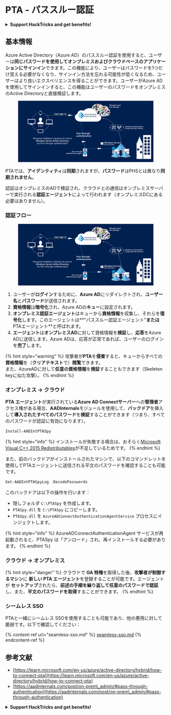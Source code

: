 # PTA - パススルー認証

<details>

<summary><strong>Support HackTricks and get benefits!</strong></summary>

* もしもあなたの**会社をHackTricksで宣伝したい**場合や、**最新版のPEASSやHackTricksのPDFをダウンロード**したい場合は、[**SUBSCRIPTION PLANS**](https://github.com/sponsors/carlospolop)をチェックしてください！
* [**公式のPEASS＆HackTricksグッズ**](https://peass.creator-spring.com)を手に入れましょう
* [**The PEASS Family**](https://opensea.io/collection/the-peass-family)を見つけてください。これは私たちの独占的な[**NFT**](https://opensea.io/collection/the-peass-family)のコレクションです
* 💬 [**Discordグループ**](https://discord.gg/hRep4RUj7f)または[**Telegramグループ**](https://t.me/peass)に**参加**するか、**Twitter** 🐦 [**@carlospolopm**](https://twitter.com/carlospolopm)を**フォロー**してください。
* **ハッキングのトリックを共有するために、PRを** [**HackTricks**](https://github.com/carlospolop/hacktricks) **および** [**HackTricks Cloud**](https://github.com/carlospolop/hacktricks-cloud) **のGitHubリポジトリに提出してください。**

</details>

## 基本情報

Azure Active Directory（Azure AD）のパススルー認証を使用すると、ユーザーは**同じパスワードを使用してオンプレミスおよびクラウドベースのアプリケーションにサインイン**できます。この機能により、ユーザーはパスワードを1つだけ覚える必要がなくなり、サインイン方法を忘れる可能性が低くなるため、ユーザーはより良いエクスペリエンスを得ることができます。ユーザーがAzure ADを使用してサインインすると、この機能はユーザーのパスワードをオンプレミスのActive Directoryと直接検証します。

<figure><img src="../../../../.gitbook/assets/image (8) (1).png" alt=""><figcaption></figcaption></figure>

PTAでは、**アイデンティティ**は**同期**されますが、**パスワード**はPHSとは異なり**同期されません**。

認証はオンプレミスのADで検証され、クラウドとの通信はオンプレミスサーバーで実行される**認証エージェント**によって行われます（オンプレミスDCにある必要はありません）。

### 認証フロー

<figure><img src="../../../../.gitbook/assets/image (4) (2) (1).png" alt=""><figcaption></figcaption></figure>

1. ユーザーが**ログイン**するために、**Azure AD**にリダイレクトされ、**ユーザー名**と**パスワード**が送信されます。
2. **資格情報**は**暗号化**され、Azure ADの**キュー**に設定されます。
3. **オンプレミス認証エージェント**はキューから**資格情報**を収集し、それらを**復号化**します。このエージェントは**"パススルー認証エージェント"**または**PTAエージェント**と呼ばれます。
4. **エージェント**は**オンプレミスAD**に対して資格情報を**検証**し、**応答**をAzure ADに送信します。Azure ADは、応答が正常であれば、ユーザーのログインを**完了**します。

{% hint style="warning" %}
攻撃者が**PTA**を**侵害**すると、キューからすべての**資格情報**を（**クリアテキスト**で）**閲覧**できます。\
また、AzureADに対して**任意の資格情報**を**検証**することもできます（Skeleton keyに似た攻撃）。
{% endhint %}

### オンプレミス -> クラウド

**PTA** **エージェント**が実行されている**Azure AD Connectサーバー**への**管理者**アクセス権がある場合、**AADInternals**モジュールを使用して、**バックドア**を挿入して**導入されたすべてのパスワード**を**検証**することができます（つまり、すべてのパスワードが認証に有効になります）。
```powershell
Install-AADIntPTASpy
```
{% hint style="info" %}
インストールが失敗する場合は、おそらく[Microsoft Visual C++ 2015 Redistributables](https://download.microsoft.com/download/6/A/A/6AA4EDFF-645B-48C5-81CC-ED5963AEAD48/vc\_redist.x64.exe)が不足しているためです。
{% endhint %}

また、前のバックドアがインストールされたマシンで、以下のコマンドレットを使用してPTAエージェントに送信される平文のパスワードを確認することも可能です。
```powershell
Get-AADIntPTASpyLog -DecodePasswords
```
このバックドアは以下の操作を行います：

* 隠しフォルダ `C:\PTASpy` を作成します。
* `PTASpy.dll` を `C:\PTASpy` にコピーします。
* `PTASpy.dll` を `AzureADConnectAuthenticationAgentService` プロセスにインジェクトします。

{% hint style="info" %}
AzureADConnectAuthenticationAgent サービスが再起動されると、PTASpy は「アンロード」され、再インストールする必要があります。
{% endhint %}

### クラウド -> オンプレミス

{% hint style="danger" %}
クラウドで **GA 特権**を取得した後、**攻撃者が制御するマシン**に **新しい PTA エージェント**を登録することが可能です。エージェントが **セットアップ**されたら、**前述の手順を繰り返して任意のパスワードで認証**し、また、**平文のパスワードを取得**することができます。
{% endhint %}

### シームレス SSO

PTAと一緒にシームレス SSOを使用することも可能であり、他の悪用に対して脆弱です。以下で確認してください：

{% content-ref url="seamless-sso.md" %}
[seamless-sso.md](seamless-sso.md)
{% endcontent-ref %}

## 参考文献

* [https://learn.microsoft.com/en-us/azure/active-directory/hybrid/how-to-connect-pta](https://learn.microsoft.com/en-us/azure/active-directory/hybrid/how-to-connect-pta)
* [https://aadinternals.com/post/on-prem\_admin/#pass-through-authentication](https://aadinternals.com/post/on-prem\_admin/#pass-through-authentication)

<details>

<summary><strong>Support HackTricks and get benefits!</strong></summary>

* もし **HackTricks で会社を宣伝**したい場合や、**最新版の PEASS を入手したい**場合は、[**SUBSCRIPTION PLANS**](https://github.com/sponsors/carlospolop) をチェックしてください！
* [**公式の PEASS & HackTricks スワッグ**](https://peass.creator-spring.com) を手に入れましょう。
* [**The PEASS Family**](https://opensea.io/collection/the-peass-family) を見つけて、独占的な [**NFTs**](https://opensea.io/collection/the-peass-family) のコレクションを楽しみましょう。
* 💬 [**Discord グループ**](https://discord.gg/hRep4RUj7f) や [**telegram グループ**](https://t.me/peass) に参加するか、**Twitter** 🐦 [**@carlospolopm**](https://twitter.com/carlospolopm) をフォローしましょう。
* **HackTricks**](https://github.com/carlospolop/hacktricks) と [**HackTricks Cloud**](https://github.com/carlospolop/hacktricks-cloud) の GitHub リポジトリに **PR を提出**することで、あなたのハッキングテクニックを共有しましょう。

</details>
